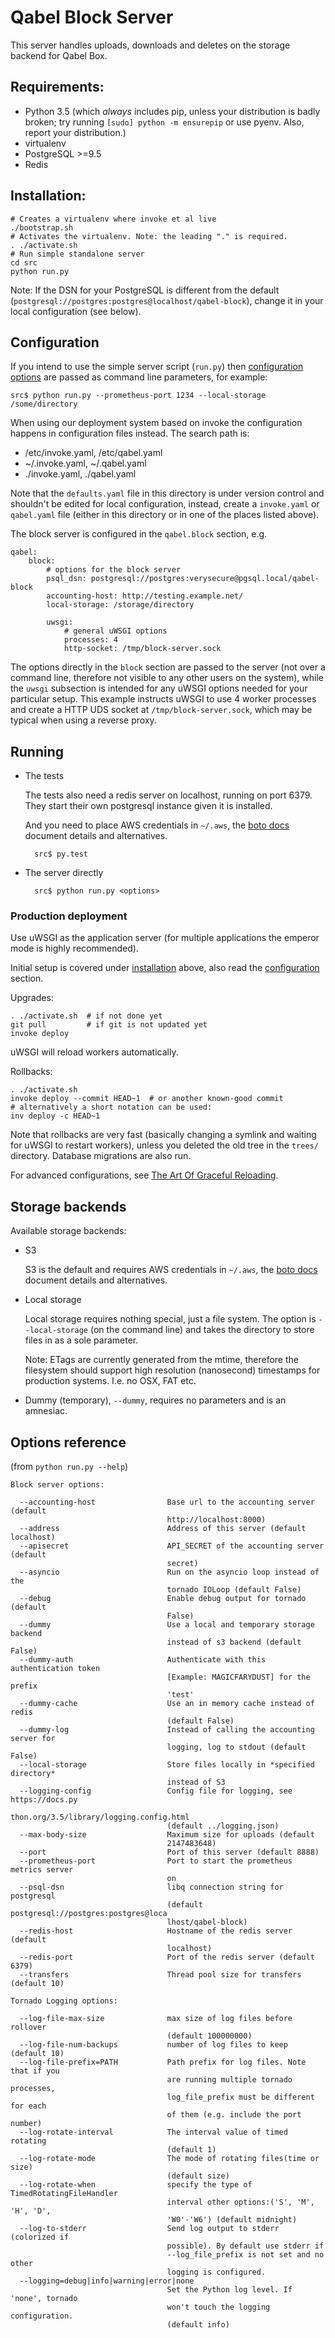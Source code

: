 # Qabel Block Server

This server handles uploads, downloads and deletes on the storage backend for Qabel Box.

## Requirements:


- Python 3.5 (which *always* includes pip, unless your distribution is
  badly broken; try running `[sudo] python -m ensurepip` or use
  pyenv. Also, report your distribution.)
- virtualenv
- PostgreSQL >=9.5
- Redis

## <a name="installation"></a> Installation:

    # Creates a virtualenv where invoke et al live
    ./bootstrap.sh
    # Activates the virtualenv. Note: the leading "." is required.
    . ./activate.sh
    # Run simple standalone server
    cd src
	python run.py

Note: If the DSN for your PostgreSQL is different from the default
(`postgresql://postgres:postgres@localhost/qabel-block`),
change it in your local configuration (see below).

## <a name="configuration"></a> Configuration

If you intend to use the simple server script (`run.py`) then [configuration options](#opts) are passed
as command line parameters, for example:

    src$ python run.py --prometheus-port 1234 --local-storage /some/directory

When using our deployment system based on invoke the configuration happens in configuration files instead. The search
path is:

* /etc/invoke.yaml, /etc/qabel.yaml
* ~/.invoke.yaml, ~/.qabel.yaml
* ./invoke.yaml, ./qabel.yaml

Note that the `defaults.yaml` file in this directory is under version control and shouldn't be edited for local
configuration, instead, create a `invoke.yaml` or `qabel.yaml` file (either in this directory or in one of the places listed above).

The block server is configured in the `qabel.block` section, e.g.

    qabel:
        block:
            # options for the block server
            psql_dsn: postgresql://postgres:verysecure@pgsql.local/qabel-block
            accounting-host: http://testing.example.net/
            local-storage: /storage/directory

            uwsgi:
                # general uWSGI options
                processes: 4
                http-socket: /tmp/block-server.sock

The options directly in the `block` section are passed to the server (not over a command line, therefore not visible to
any other users on the system), while the `uwsgi` subsection is intended for any uWSGI options needed for your
particular setup. This example instructs uWSGI to use 4 worker processes and create a HTTP UDS socket at
`/tmp/block-server.sock`, which may be typical when using a reverse proxy.

## Running

- The tests

	The tests also need a redis server on localhost, running on port 6379. They start their own postgresql instance
	given it is installed.

	And you need to place AWS credentials in `~/.aws`, the
	[boto docs](https://boto3.readthedocs.io/en/latest/guide/quickstart.html#configuration)
	document details and alternatives.

        src$ py.test

- The server directly

        src$ python run.py <options>

### Production deployment

Use uWSGI as the application server (for multiple applications the emperor mode is highly recommended).

Initial setup is covered under [installation](#installation) above, also read the [configuration](#configuration)
section.

Upgrades:

    . ./activate.sh  # if not done yet
    git pull         # if git is not updated yet
    invoke deploy

uWSGI will reload workers automatically.

Rollbacks:

    . ./activate.sh
    invoke deploy --commit HEAD~1  # or another known-good commit
    # alternatively a short notation can be used:
    inv deploy -c HEAD~1

Note that rollbacks are very fast (basically changing a symlink and
waiting for uWSGI to restart workers), unless you deleted the old tree
in the `trees/` directory. Database migrations are also run.

For advanced configurations, see
[The Art Of Graceful Reloading](http://uwsgi-docs.readthedocs.io/en/latest/articles/TheArtOfGracefulReloading.html).

## <a name="opts"></a> Storage backends

Available storage backends:

- S3

    S3 is the default and requires AWS credentials in `~/.aws`, the
    [boto docs](https://boto3.readthedocs.io/en/latest/guide/quickstart.html#configuration) document details and
    alternatives.

- Local storage

    Local storage requires nothing special, just a file system. The option is `--local-storage` (on the command line)
    and takes the directory to store files in as a sole parameter.

    Note: ETags are currently generated from the mtime, therefore the
    filesystem should support high resolution (nanosecond) timestamps for
    production systems. I.e. no OSX, FAT etc.

- Dummy (temporary), `--dummy`, requires no parameters and is an amnesiac.

## Options reference

(from `python run.py --help`)

    Block server options:

      --accounting-host                Base url to the accounting server (default
                                       http://localhost:8000)
      --address                        Address of this server (default localhost)
      --apisecret                      API_SECRET of the accounting server (default
                                       secret)
      --asyncio                        Run on the asyncio loop instead of the
                                       tornado IOLoop (default False)
      --debug                          Enable debug output for tornado (default
                                       False)
      --dummy                          Use a local and temporary storage backend
                                       instead of s3 backend (default False)
      --dummy-auth                     Authenticate with this authentication token
                                       [Example: MAGICFARYDUST] for the prefix
                                       'test'
      --dummy-cache                    Use an in memory cache instead of redis
                                       (default False)
      --dummy-log                      Instead of calling the accounting server for
                                       logging, log to stdout (default False)
      --local-storage                  Store files locally in *specified directory*
                                       instead of S3
      --logging-config                 Config file for logging, see https://docs.py
                                       thon.org/3.5/library/logging.config.html
                                       (default ../logging.json)
      --max-body-size                  Maximum size for uploads (default
                                       2147483648)
      --port                           Port of this server (default 8888)
      --prometheus-port                Port to start the prometheus metrics server
                                       on
      --psql-dsn                       libq connection string for postgresql
                                       (default postgresql://postgres:postgres@loca
                                       lhost/qabel-block)
      --redis-host                     Hostname of the redis server (default
                                       localhost)
      --redis-port                     Port of the redis server (default 6379)
      --transfers                      Thread pool size for transfers (default 10)

    Tornado Logging options:

      --log-file-max-size              max size of log files before rollover
                                       (default 100000000)
      --log-file-num-backups           number of log files to keep (default 10)
      --log-file-prefix=PATH           Path prefix for log files. Note that if you
                                       are running multiple tornado processes,
                                       log_file_prefix must be different for each
                                       of them (e.g. include the port number)
      --log-rotate-interval            The interval value of timed rotating
                                       (default 1)
      --log-rotate-mode                The mode of rotating files(time or size)
                                       (default size)
      --log-rotate-when                specify the type of TimedRotatingFileHandler
                                       interval other options:('S', 'M', 'H', 'D',
                                       'W0'-'W6') (default midnight)
      --log-to-stderr                  Send log output to stderr (colorized if
                                       possible). By default use stderr if
                                       --log_file_prefix is not set and no other
                                       logging is configured.
      --logging=debug|info|warning|error|none
                                       Set the Python log level. If 'none', tornado
                                       won't touch the logging configuration.
                                       (default info)
